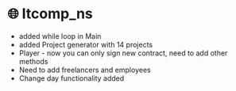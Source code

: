 # :globe_with_meridians: Itcomp_ns

* added while loop in Main
* added Project generator with 14 projects
* Player - now you can only sign new contract,
  need to add other methods
* Need to add freelancers and employees
* Change day functionality added

